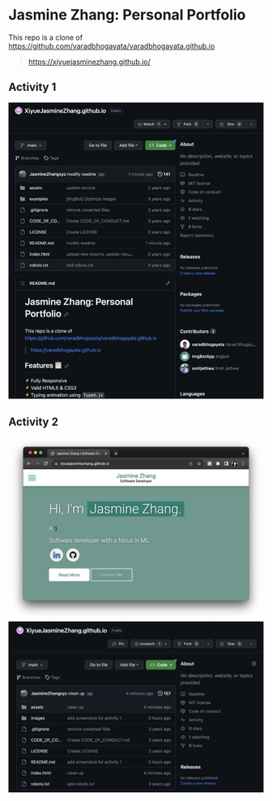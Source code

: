 # Jasmine Zhang: Personal Portfolio

This repo is a clone of https://github.com/varadbhogayata/varadbhogayata.github.io

> https://xiyuejasminezhang.github.io/

## Activity 1
![activity 1](images/activity1.png)

## Activity 2
![activity 2 webpage](images/activity2_web.png)
![activity 2 github](images/activity2_git.png)